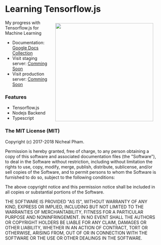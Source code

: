 # Learning Tensorflow.js

<img align="right" src="https://raw.github.com/3bola/gulp-starter/master/app/img/pipboy.jpg" hspace="20" vspace="10" width="320">

My progress with Tensorflow.js for Machine Learning 

* Documentation: [Google Docs Collection](https://drive.google.com/drive/folders/1oPnQa7gUSLFs-Znmr-LnKcU5Y-tRz_dA?usp=sharing)
* Visit staging server: [Comming Soon](http://staging.salesfit.tv/)
* Visit production server: [Comming Soon](http://fj.nativesdev.com.au)

### Features

* Tensorflow.js
* Nodejs Backend
* Typescript

### The MIT License (MIT)

Copyright (c) 2017-2018 Nicheal Pham.

Permission is hereby granted, free of charge, to any person obtaining a copy
of this software and associated documentation files (the "Software"), to deal
in the Software without restriction, including without limitation the rights
to use, copy, modify, merge, publish, distribute, sublicense, and/or sell
copies of the Software, and to permit persons to whom the Software is
furnished to do so, subject to the following conditions:

The above copyright notice and this permission notice shall be included in
all copies or substantial portions of the Software.

THE SOFTWARE IS PROVIDED "AS IS", WITHOUT WARRANTY OF ANY KIND, EXPRESS OR
IMPLIED, INCLUDING BUT NOT LIMITED TO THE WARRANTIES OF MERCHANTABILITY,
FITNESS FOR A PARTICULAR PURPOSE AND NONINFRINGEMENT. IN NO EVENT SHALL THE
AUTHORS OR COPYRIGHT HOLDERS BE LIABLE FOR ANY CLAIM, DAMAGES OR OTHER
LIABILITY, WHETHER IN AN ACTION OF CONTRACT, TORT OR OTHERWISE, ARISING FROM,
OUT OF OR IN CONNECTION WITH THE SOFTWARE OR THE USE OR OTHER DEALINGS IN
THE SOFTWARE.
